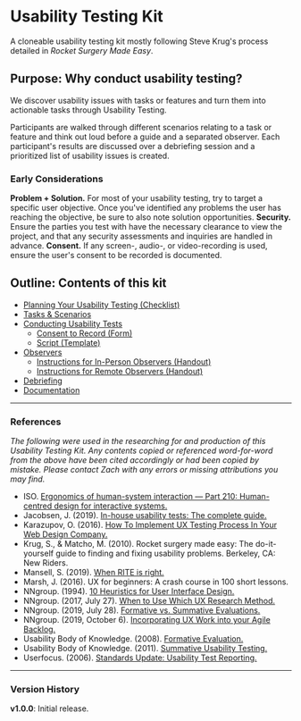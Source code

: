 # Usability Testing Kit
A cloneable usability testing kit mostly following Steve Krug's process detailed in *Rocket Surgery Made Easy*.

## Purpose: Why conduct usability testing?
We discover usability issues with tasks or features and turn them into actionable tasks through Usability Testing.

Participants are walked through different scenarios relating to a task or feature and think out loud before a guide and a separated observer. Each participant's results are discussed over a debriefing session and a prioritized list of usability issues is created.

### Early Considerations
**Problem + Solution.** For most of your usability testing, try to target a specific user objective. Once you've identified any problems the user has reaching the objective, be sure to also note solution opportunities.
**Security.** Ensure the parties you test with have the necessary clearance to view the project, and that any security assessments and inquiries are handled in advance.
**Consent.** If any screen-, audio-, or video-recording is used, ensure the user's consent to be recorded is documented.

## Outline: Contents of this kit
* [Planning Your Usability Testing (Checklist)](contents/planning-your-usability-testing.md)
* [Tasks & Scenarios](contents/tasks-and-scenarios.md)
* [Conducting Usability Tests](contents/conducting-usability-tests.md)
    * [Consent to Record (Form)](attachments/consent-form.md)
    * [Script (Template)](attachments/script.md)
* [Observers](contents/observers.md)
    * [Instructions for In-Person Observers (Handout)](attachments/instructions-for-in-person-observers.md)
    * [Instructions for Remote Observers (Handout)](attachments/instructions-for-remote-observers.md)
* [Debriefing](contents/debriefing.md)
* [Documentation](contents/documentation.md)

---

### References
*The following were used in the researching for and production of this Usability Testing Kit. Any contents copied or referenced word-for-word from the above have been cited accordingly or had been copied by mistake. Please contact Zach with any errors or missing attributions you may find.*

* ISO. [Ergonomics of human-system interaction — Part 210: Human-centred design for interactive systems.](https://www.iso.org/standard/77520.html)
* Jacobsen, J. (2019). [In-house usability tests: The complete guide.](https://www.testingtime.com/en/blog/in-house-usability-tests/)
* Karazupov, O. (2016). [How To Implement UX Testing Process In Your Web Design Company.](https://vintage.agency/blog/how-to-implement-ux-testing-process/)
* Krug, S., & Matcho, M. (2010). Rocket surgery made easy: The do-it-yourself guide to finding and fixing usability problems. Berkeley, CA: New Riders.
* Mansell, S. (2019). [When RITE is right.](https://www.testingtime.com/en/blog/when-rite-is-right/)
* Marsh, J. (2016). UX for beginners: A crash course in 100 short lessons.
* NNgroup. (1994). [10 Heuristics for User Interface Design.](https://www.nngroup.com/articles/ten-usability-heuristics/)
* NNgroup. (2017, July 27). [When to Use Which UX Research Method.](https://youtu.be/OtUWbsvCujM)
* NNgroup. (2019, July 28). [Formative vs. Summative Evaluations.](https://www.nngroup.com/articles/formative-vs-summative-evaluations/)
* NNgroup. (2019, October 6). [Incorporating UX Work into your Agile Backlog.](https://www.nngroup.com/articles/ux-agile-backlog/)
* Usability Body of Knowledge. (2008). [Formative Evaluation.](https://www.usabilitybok.org/formative-evaluation)
* Usability Body of Knowledge. (2011). [Summative Usability Testing.](https://www.usabilitybok.org/summative-usability-testing)
* Userfocus. (2006). [Standards Update: Usability Test Reporting.](https://www.userfocus.co.uk/articles/cif.html)

---

### Version History
**v1.0.0**: Initial release.
